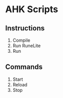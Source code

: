 # AHK Scripts
## Instructions
1. Compile
2. Run RuneLite
3. Run

## Commands
1. Start
2. Reload
3. Stop

